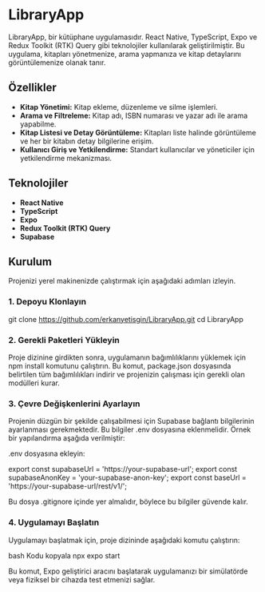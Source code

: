 # LibraryApp

LibraryApp, bir kütüphane uygulamasıdır. React Native, TypeScript, Expo ve Redux Toolkit (RTK) Query gibi teknolojiler kullanılarak geliştirilmiştir. Bu uygulama, kitapları yönetmenize, arama yapmanıza ve kitap detaylarını görüntülemenize olanak tanır.

## Özellikler

- **Kitap Yönetimi:** Kitap ekleme, düzenleme ve silme işlemleri.
- **Arama ve Filtreleme:** Kitap adı, ISBN numarası ve yazar adı ile arama yapabilme.
- **Kitap Listesi ve Detay Görüntüleme:** Kitapları liste halinde görüntüleme ve her bir kitabın detay bilgilerine erişim.
- **Kullanıcı Giriş ve Yetkilendirme:** Standart kullanıcılar ve yöneticiler için yetkilendirme mekanizması.

## Teknolojiler

- **React Native**
- **TypeScript**
- **Expo**
- **Redux Toolkit (RTK) Query**
- **Supabase**

## Kurulum

Projenizi yerel makinenizde çalıştırmak için aşağıdaki adımları izleyin.

### 1. Depoyu Klonlayın

git clone https://github.com/erkanyetisgin/LibraryApp.git
cd LibraryApp

### 2. Gerekli Paketleri Yükleyin

Proje dizinine girdikten sonra, uygulamanın bağımlılıklarını yüklemek için npm install komutunu çalıştırın.
Bu komut, package.json dosyasında belirtilen tüm bağımlılıkları indirir ve projenizin çalışması için gerekli olan modülleri kurar.

### 3. Çevre Değişkenlerini Ayarlayın

Projenin düzgün bir şekilde çalışabilmesi için Supabase bağlantı bilgilerinin ayarlanması gerekmektedir. Bu bilgiler .env dosyasına eklenmelidir. Örnek bir yapılandırma aşağıda verilmiştir:

.env dosyasına ekleyin:

export const supabaseUrl = 'https://your-supabase-url';
export const supabaseAnonKey = 'your-supabase-anon-key';
export const baseUrl = 'https://your-supabase-url/rest/v1/';

Bu dosya .gitignore içinde yer almalıdır, böylece bu bilgiler güvende kalır.

### 4. Uygulamayı Başlatın

Uygulamayı başlatmak için, proje dizininde aşağıdaki komutu çalıştırın:

bash
Kodu kopyala
npx expo start

Bu komut, Expo geliştirici aracını başlatarak uygulamanızı bir simülatörde veya fiziksel bir cihazda test etmenizi sağlar.
